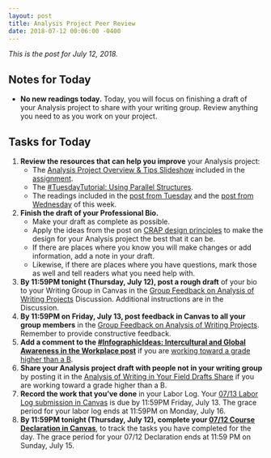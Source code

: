 ```yaml
---
layout: post
title: Analysis Project Peer Review
date: 2018-07-12 00:06:00 -0400
---
```

<p><em>This is the post for July 12, 2018.</em></p>
<h2 id="readings">Notes for Today</h2>
<ul>
  <li><strong>No new readings today.</strong> Today, you will focus on finishing a draft of your Analysis project to share with your writing group. Review anything you need to as you work on your project.</li>
</ul>
<h2 id="tasks">Tasks for Today</h2>
<ol class="listDS">
<li><strong>Review the resources that can help you improve</strong> your Analysis project:
<ul class="null">
      <li>The <a href="https://docs.google.com/presentation/d/1QS9LEMncCVoQSGSJhCOY2ASN2kW_Z0Usxkj7u-A-lBs/edit?usp=sharing" target="_blank">Analysis Project Overview & Tips Slideshow</a> included in the <a href="https://canvas.vt.edu/courses/70739/assignments/442793" target="_parent">assignment</a>.</li>
      <li>The <a href="https://tracigardner.github.io/UsingParallelStructures/" target="_blank">#TuesdayTutorial: Using Parallel Structures</a>.</li>
      <li>The readings included in the <a href="https://tracigardner.github.io/AnalysisofWritinginYourField/#readings" target="_blank">post from Tuesday</a> and the <a href="https://tracigardner.github.io/WorkingOnYourAnalysisProject/#readings" target="_blank">post from Wednesday</a> of this week.</li>
  </ul></li>
<li><strong>Finish the draft of your Professional Bio.</strong>
  <ul>
  <li>Make your draft as complete as possible. </li>
  <li>Apply the ideas from the post on <a href="http://tracigardner.github.io/CRAPdesign/" title="#InfographicInspiration: Put CRAP in Your Document Design">CRAP design principles</a> to make the design for your Analysis project the best that it can be.</li>
  <li>If there are places where you know you will make changes or add information, add a note in your draft. </li>
  <li>Likewise, if there are places where you have questions, mark those as well and tell readers what you need help with.</li>
  </ul></li>
  <li><strong>By 11:59PM tonight (Thursday, July 12), post a rough draft</strong> of your bio to your Writing Group in Canvas in the <a href="https://canvas.vt.edu/courses/70739/discussion_topics/362557" target="_blank">Group Feedback on Analysis of Writing Projects</a> Discussion. Additional instructions are in the Discussion.</li>
  <li><strong>By 11:59PM on  Friday, July 13, post feedback in Canvas to all your group members</strong> in the <a href="https://canvas.vt.edu/courses/70739/discussion_topics/362557" target="_blank">Group Feedback on Analysis of Writing Projects</a>. Remember to provide constructive feedback.</li>
  <li><strong>Add a comment to the <a href="https://tracigardner.github.io/InterculturalAndGlobalAwareness/" target="_blank">#InfographicIdeas: Intercultural and Global Awareness in the Workplace post</a></strong> if you are <a href="/requirements/#higher">working toward a grade higher than a B</a>.</li>
  <li><strong>Share your Analysis project draft with people not in your writing group</strong> by posting it in the <a href="#" target="_parent">Analysis of Writing in Your Field Drafts Share</a> if you are working toward a grade higher than a B.</li>
<li><strong>Record the work that you&rsquo;ve done</strong> in your Labor Log. Your <a href="https://canvas.vt.edu/courses/70739/assignments/444290" target="_parent">07/13 Labor Log submission in Canvas</a> is due by 11:59PM Friday, July 13. The grace period for your labor log ends at 11:59PM on Monday, July 16.</li>
<li><strong>By 11:59PM tonight (Thursday, July 12), complete your <a href="https://canvas.vt.edu/courses/70739/quizzes/111038" target="_parent">07/12 Course Declaration in Canvas</a></strong>, to track the tasks you have completed for the day. The grace period for your 07/12 Declaration ends at 11:59 PM on Sunday, July 15.</li></ol>
